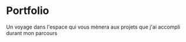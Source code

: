 # Portfolio
Un voyage dans l'espace qui vous mènera aux projets que j'ai accompli durant mon parcours 
